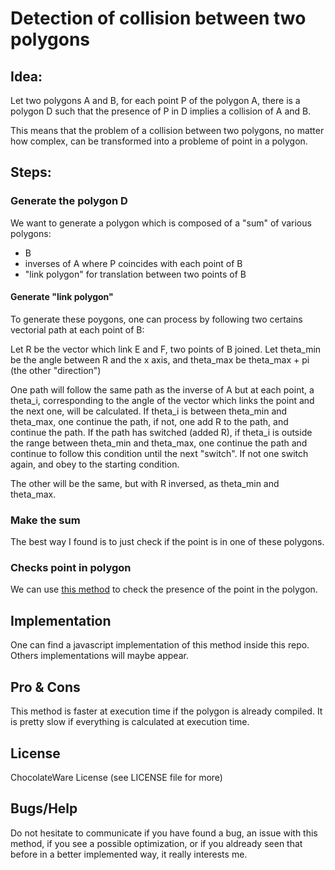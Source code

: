 # Detection of collision between two polygons

## Idea:

Let two polygons A and B, for each point P of the polygon A, there is a polygon D such that the presence of P in D implies a collision of A and B.

This means that the problem of a collision between two polygons, no matter how complex, can be transformed into a probleme of point in a polygon.

## Steps:

### Generate the polygon D

We want to generate a polygon which is composed of a "sum" of various polygons:
- B
- inverses of A where P coincides with each point of B
- "link polygon" for translation between two points of B

#### Generate "link polygon"

To generate these poygons, one can process by following two certains vectorial path at each point of B:

Let R be the vector which link E and F, two points of B joined. Let theta_min be the angle between R and the x axis, and theta_max be theta_max + pi (the other "direction")

One path will follow the same path as the inverse of A but at each point, a theta_i, corresponding to the angle of the vector which links the point and the next one, will be calculated. If theta_i is between theta_min and theta_max, one continue the path, if not, one add R to the path, and continue the path. If the path has switched (added R), if theta_i is outside the range between theta_min and theta_max, one continue the path and continue to follow this condition until the next "switch". If not one switch again, and obey to the starting condition.

The other will be the same, but with R inversed, as theta_min and theta_max.

### Make the sum

The best way I found is to just check if the point is in one of these polygons.

### Checks point in polygon

We can use [this method](http://alienryderflex.com/polygon/) to check the presence of the point in the polygon.

## Implementation

One can find a javascript implementation of this method inside this repo. Others implementations will maybe appear.

## Pro & Cons

This method is faster at execution time if the polygon is already compiled. It is pretty slow if everything is calculated at execution time.

## License

ChocolateWare License (see LICENSE file for more)

## Bugs/Help

Do not hesitate to communicate if you have found a bug, an issue with this method, if you see a possible optimization, or if you aldready seen that before in a better implemented way, it really interests me.
